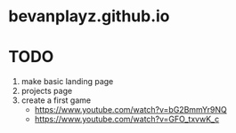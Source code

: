 # bevanplayz.github.io

# TODO
1. make basic landing page
2. projects page
3. create a first game
   - https://www.youtube.com/watch?v=bG2BmmYr9NQ
   - https://www.youtube.com/watch?v=GFO_txvwK_c
   
